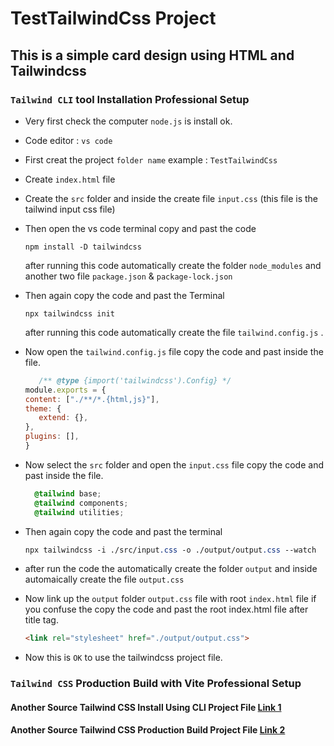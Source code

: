 # TestTailwindCss Project

## This is a simple card design using HTML and Tailwindcss

### `Tailwind CLI` tool Installation Professional Setup

- Very first check the computer `node.js` is install ok.

- Code editor : `vs code`

- First creat the project `folder name` example : `TestTailwindCss`

- Create `index.html` file

- Create the `src` folder and inside the  create file `input.css` (this file is the tailwind input css file)

- Then open the vs code terminal copy and past the code
  
  ```
  npm install -D tailwindcss
  ```

   after running this code automatically create the folder `node_modules` and another two file `package.json` & `package-lock.json`
- Then again copy the code and past the Terminal

   ```
   npx tailwindcss init
   ```

   after running this code automatically create the file `tailwind.config.js` .

- Now open the `tailwind.config.js` file copy the code and past inside the file.

   ```js
      /** @type {import('tailwindcss').Config} */
   module.exports = {
   content: ["./**/*.{html,js}"],
   theme: {
      extend: {},
   },
   plugins: [],
   }
   ```

- Now select the `src` folder and open the `input.css` file copy the code and past inside the file.

    ```css
      @tailwind base;
      @tailwind components;
      @tailwind utilities;
   ```

- Then again copy the code and past the terminal

   ```css
   npx tailwindcss -i ./src/input.css -o ./output/output.css --watch
   ```

- after run the code the automatically create the folder `output` and inside automaically create the file `output.css`

- Now link up the  `output` folder `output.css` file with root `index.html` file if you confuse the copy the code and past the root index.html file after title tag.

   ```html
   <link rel="stylesheet" href="./output/output.css">
   ```

- Now this is `OK` to use the tailwindcss project file.

### `Tailwind CSS` Production Build with Vite Professional Setup 

#### Another Source Tailwind CSS Install Using CLI Project File [Link 1](https://www.youtube.com/watch?v=pvjitD8puik)

#### Another Source Tailwind CSS Production Build Project File [Link 2](https://www.youtube.com/watch?v=OO-I5mZLzXw)
